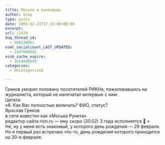 ```yaml
---
title: Моська и календарь
author: Gray
type: posts
date: 2003-02-21T17:34:06+00:00
excerpt:
url: /2478
dsq_thread_id:
  - 606238051
esml_socialcount_LAST_UPDATED:
  - 1497009842
essb_cache_expire:
  - 1614600809
categories:
  - Uncategorized

---
```








Греков уморил половину посетителей РИКНа, пожаловавшись на журналиста, который не напечатал интервью с ним.  
Цитата:  
&#171;8. Как Вас полностью величать? ФИО, статус?  
Ярослав Греков  
в сети известен как &#171;Моська Рунета&#187;  
редактор сайта ricn.ru &#8212; ему скоро (30.02) 3 года исполняется 🙂 &#171;  
Не, ну у меня есть знакомый, у которого день рождения &#8212; 29 февраля. Но я первый раз встречаю что-то, день рождения которого приходится на 30-е февраля.